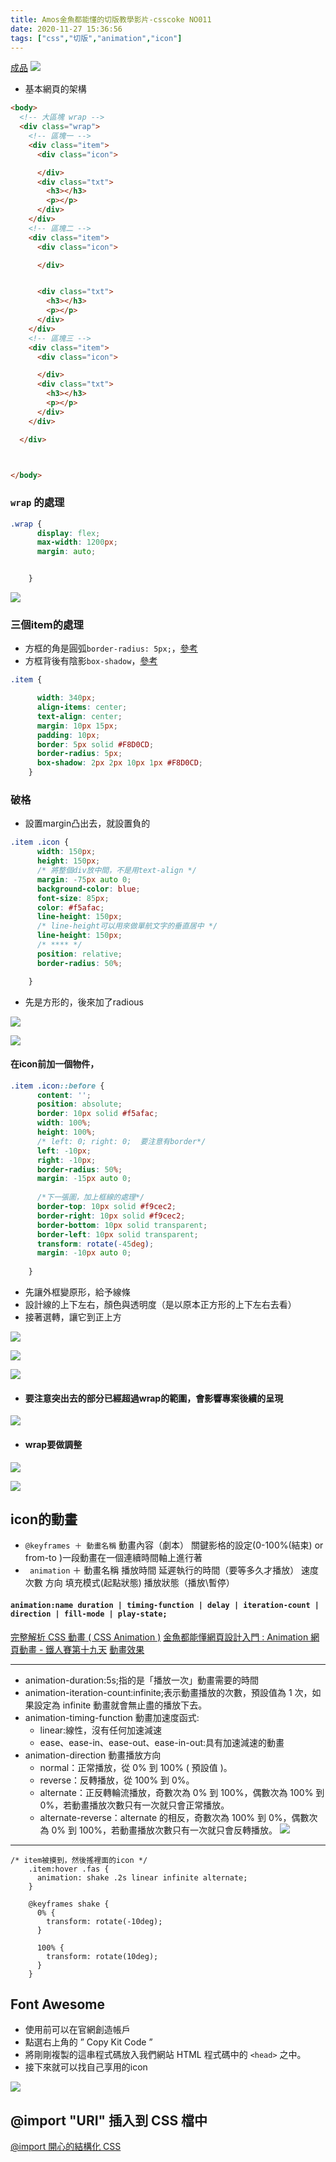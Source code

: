 ```yaml
---
title: Amos金魚都能懂的切版教學影片-csscoke NO011
date: 2020-11-27 15:36:56
tags: ["css","切版","animation","icon"]
---
```

[成品](https://eva813.github.io/my-projects/coke-NO011(v1).html)
![](https://i.imgur.com/4oCdMgG.png)

* 基本網頁的架構
```html
<body>
  <!-- 大區塊 wrap -->
  <div class="wrap">
    <!-- 區塊一 -->
    <div class="item">
      <div class="icon">

      </div>
      <div class="txt">
        <h3></h3>
        <p></p>
      </div>
    </div>
    <!-- 區塊二 -->
    <div class="item">
      <div class="icon">

      </div>


      <div class="txt">
        <h3></h3>
        <p></p>
      </div>
    </div>
    <!-- 區塊三 -->
    <div class="item">
      <div class="icon">

      </div>
      <div class="txt">
        <h3></h3>
        <p></p>
      </div>
    </div>

  </div>



</body>
```

### `wrap` 的處理

```css
.wrap {
      display: flex;
      max-width: 1200px;
      margin: auto;


    }
```

![](https://i.imgur.com/5PBCM6c.png)



###  三個item的處理
* 方框的角是圓弧`border-radius: 5px;`，[參考](https://developer.mozilla.org/zh-CN/docs/Web/CSS/border-radius)
* 方框背後有陰影`box-shadow`，[參考](https://developer.mozilla.org/zh-TW/docs/Web/CSS/box-shadow)

```css
.item {

      width: 340px;
      align-items: center;
      text-align: center;
      margin: 10px 15px;
      padding: 10px;
      border: 5px solid #F8D0CD;
      border-radius: 5px;
      box-shadow: 2px 2px 10px 1px #F8D0CD;
    }
```


### 破格
* 設置margin凸出去，就設置負的

```css
.item .icon {
      width: 150px;
      height: 150px;
      /* 將整個div放中間，不是用text-align */
      margin: -75px auto 0;
      background-color: blue;
      font-size: 85px;
      color: #f5afac;
      line-height: 150px;
      /* line-height可以用來做單航文字的垂直居中 */
      line-height: 150px;
      /* **** */
      position: relative;
      border-radius: 50%;

    }
```
* 先是方形的，後來加了radious

![](https://i.imgur.com/vXjT2NR.png)

![](https://i.imgur.com/joOrRwU.png)


#### 在icon前加一個物件，
```css
.item .icon::before {
      content: '';
      position: absolute;
      border: 10px solid #f5afac;
      width: 100%;
      height: 100%;
      /* left: 0; right: 0;  要注意有border*/
      left: -10px;
      right: -10px;
      border-radius: 50%;
      margin: -15px auto 0;
      
      /*下一張圖，加上框線的處理*/
      border-top: 10px solid #f9cec2;
      border-right: 10px solid #f9cec2;
      border-bottom: 10px solid transparent;
      border-left: 10px solid transparent;
      transform: rotate(-45deg);
      margin: -10px auto 0;
     
    }
```
* 先讓外框變原形，給予線條
* 設計線的上下左右，顏色與透明度（是以原本正方形的上下左右去看）
* 接著選轉，讓它到正上方

![](https://i.imgur.com/Vg4Rhg5.png)

![](https://i.imgur.com/9NuBZmd.png)

![](https://i.imgur.com/9UdygSn.png)

* #### 要注意突出去的部分已經超過wrap的範圍，會影響專案後續的呈現
![](https://i.imgur.com/31dbEZZ.png)


* #### wrap要做調整

![](https://i.imgur.com/mwELszb.png)

![](https://i.imgur.com/FeeKHp9.png)




## icon的動畫

* `@keyframes ＋ 動畫名稱` 動畫內容（劇本） 關鍵影格的設定(0-100%(結束) or from-to )一段動畫在一個連續時間軸上進行著
* ` animation` ＋ 動畫名稱 播放時間  延遲執行的時間（要等多久才播放） 速度 次數 方向 填充模式(起點狀態)  播放狀態（播放\暫停）

#### `animation:name duration | timing-function | delay | iteration-count | direction | fill-mode | play-state;`




[完整解析 CSS 動畫 ( CSS Animation )](https://www.oxxostudio.tw/articles/201803/css-animation.html)
[金魚都能懂網頁設計入門 : Animation 網頁動畫 - 鐵人賽第十九天](https://www.youtube.com/watch?v=H9xZ9mExrZk&feature=youtu.be)
[動畫效果](https://dotblogs.com.tw/gra/2018/03/20/222028)

***
- animation-duration:5s;指的是「播放一次」動畫需要的時間
- animation-iteration-count:infinite;表示動畫播放的次數，預設值為 1 次，如果設定為 infinite 動畫就會無止盡的播放下去。
- animation-timing-function 動畫加速度函式:
    - linear:線性，沒有任何加速減速
    - ease、ease-in、ease-out、ease-in-out:具有加速減速的動畫   
- animation-direction 動畫播放方向
    - normal：正常播放，從 0% 到 100% ( 預設值 )。
    - reverse：反轉播放，從 100% 到 0%。
    - alternate：正反轉輪流播放，奇數次為 0% 到 100%，偶數次為 100% 到 0%，若動畫播放次數只有一次就只會正常播放。
    - alternate-reverse：alternate 的相反，奇數次為 100% 到 0%，偶數次為 0% 到 100%，若動畫播放次數只有一次就只會反轉播放。
![](https://i.imgur.com/X8LBQPn.png)
***

```css=
/* item被摸到，然後搖裡面的icon */
    .item:hover .fas {
      animation: shake .2s linear infinite alternate;
    }

    @keyframes shake {
      0% {
        transform: rotate(-10deg);
      }

      100% {
        transform: rotate(10deg);
      }
    }
```

## Font Awesome 
* 使用前可以在官網創造帳戶
* 點選右上角的 ” Copy Kit Code ”
* 將剛剛複製的這串程式碼放入我們網站 HTML 程式碼中的 ``<head>`` 之中。
* 接下來就可以找自己享用的icon

![](https://i.imgur.com/ZZZ5mYn.png)


## @import "URI" 插入到 CSS 檔中
[@import 開心的結構化 CSS](https://ithelp.ithome.com.tw/articles/10195612)
